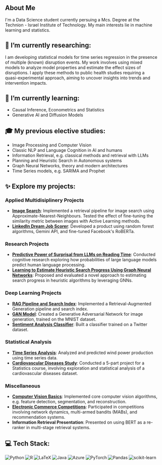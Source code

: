 
## About Me
I'm a Data Science student currently persuing a Mcs. Degree at the Technion - Israel Institute of Technology. My main interests lie in machine learning and statistics.

## 🔭 I’m currently researching:
I am developing statistical models for time series regression in the presence of multiple (known) disruption events. My work involves using mixed models to analyze model properties and estimate the effect sizes of disruptions. I apply these methods to public health studies requiring a quasi-experimental approach, aiming to uncover insights into trends and intervention impacts.

## 🌱 I’m currently learning:
- Causal Inference, Econometrics and Statistics
- Generative AI and Diffusion Models

## 🎓 My previous elective studies:
- Image Processing and Computer Vision
- Classic NLP and Language Cognition in AI and humans
- Information Retrieval, e.g. classical methods and retrieval with LLMs
- Planning and Heuristic Search in Autonomous systems
- Graph Neural Networks, theory and modern architectures
- Time Series models, e.g. SARIMA and Prophet

## ✨ Explore my projects:

### Applied Multidisiplinery Projects
- [**Image Search**](https://github.com/NaomiDerel/Image_Search): Implemented a retrieval pipeline for image search using Approximate-Nearest-Neighbours. Tested the effect of fine-tuning the similarity metric between images with Active Learning methods.
- [**LinkedIn Dream Job Scorer**](https://github.com/NaomiDerel/LinkedIn_Dream_Job_Scorer): Developed a product using random forest algorithms, Gemini API, and fine-tuned Facebook's RoBERTa.

### Research Projects
- [**Predictive Power of Surprisal from LLMs on Reading Time**](https://github.com/NaomiDerel/multi-model-traces-of-ling-knowledge): Conducted cognitive research exploring how probabilities of large language models predict human language processing.
- [**Learning to Estimate Heuristic Search Progress Using Graph Neural Networks**](https://github.com/GurKeinan/Artificial-Intelligence-and-Autonomous-Systems): Proposed and evaluated a novel approach to estimating search progress in heuristic algorithms by leveraging GNNs.

### Deep Learning Projects
- [**RAG Pipeline and Search Index**](https://github.com/NaomiDerel/Vector_Search_RAG): Implemented a Retrieval-Augmented Generation pipeline and search index.
- [**GAN Model**](https://github.com/NaomiDerel/Generative_Model): Created a Generative Adversarial Network for image generation, trained on the MNIST dataset.
- [**Sentiment Analysis Classifier**](https://github.com/NaomiDerel/Sentiment_Analysis_Classification): Built a classifier trained on a Twitter dataset.

### Statistical Analysis
- [**Time Series Analysis**](https://github.com/NaomiDerel/Time_Series_Wind_Power_Analysis): Analyzed and predicted wind power production using time series data.
- [**Cardiovascular Diseases Study**](https://github.com/NaomiDerel/Statistics2_Project): Conducted a 5-part project for a Statistics course, involving exploration and statistical analysis of a cardiovascular diseases dataset.

### Miscellaneous
- [**Computer Vision Basics**](https://github.com/NaomiDerel/Computer_Vision_HW): Implemented core computer vision algorithms, e.g. feature detection, segmentation, and reconstruction.
- [**Electronic Commerce Competitions**](https://github.com/NaomiDerel/Ecommerce_Models): Participated in competitions involving network dynamics, multi-armed bandits (MABs), and recommendation systems.
- **Information Retrieval Presentation**: Presented on using BERT as a re-ranker in multi-stage retrieval systems.


## 💻 Tech Stack:
![Python](https://img.shields.io/badge/python-3670A0?style=for-the-badge&logo=python&logoColor=ffdd54) 
![R](https://img.shields.io/badge/r-%23276DC3.svg?style=for-the-badge&logo=r&logoColor=white) 
![LaTeX](https://img.shields.io/badge/latex-%23008080.svg?style=for-the-badge&logo=latex&logoColor=white) 
![Java](https://img.shields.io/badge/java-%23ED8B00.svg?style=for-the-badge&logo=openjdk&logoColor=white) 
![Azure](https://img.shields.io/badge/azure-%230072C6.svg?style=for-the-badge&logo=microsoftazure&logoColor=white) 
![PyTorch](https://img.shields.io/badge/PyTorch-%23EE4C2C.svg?style=for-the-badge&logo=PyTorch&logoColor=white) 
![Pandas](https://img.shields.io/badge/pandas-%23150458.svg?style=for-the-badge&logo=pandas&logoColor=white)
![scikit-learn](https://img.shields.io/badge/scikit--learn-%23F7931E.svg?style=for-the-badge&logo=scikit-learn&logoColor=white)

